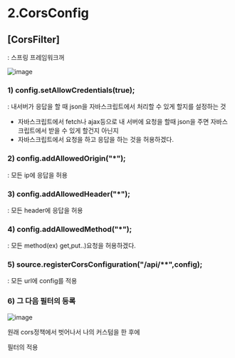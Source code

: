 # 2.CorsConfig

## [CorsFilter]

: 스프링 프레임워크꺼

![image](https://user-images.githubusercontent.com/108928206/198176829-b4f33aef-0464-40c8-8ae2-d080bbb27f32.png)

### 1) config.setAllowCredentials(true);

: 내서버가 응답을 할 때 json을 자바스크립트에서 처리할 수 있게 할지를 설정하는 것

- 자바스크립트에서 fetch나 ajax등으로 내 서버에 요청을 할때 json을 주면 자바스크립트에서 받을 수 있게 할건지 아닌지
- 자바스크립트에서 요청을 하고 응답을 하는 것을 허용하겠다.

### 2) config.addAllowedOrigin("*");

: 모든 ip에 응답을 허용

### 3) config.addAllowedHeader("*");

: 모든 header에 응답을 허용

### 4) config.addAllowedMethod("*");

: 모든 method(ex) get,put..)요청을 허용하겠다.

### 5) source.registerCorsConfiguration("/api/**",config);

: 모든 url에 config를 적용

### 6) 그 다음 필터의 등록

![image](https://user-images.githubusercontent.com/108928206/198177792-e15befb5-0e16-4f14-a1dc-1c3d75e57e54.png)

원래 cors정책에서 벗어나서 나의 커스텀을 한 후에

필터의 적용
